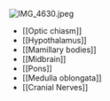 ![IMG_4630.jpeg](img_4630.jpeg)

* [[Optic chiasm]]
* [[Hypothalamus]]
* [[Mamillary bodies]]
* [[Midbrain]]
* [[Pons]]
* [[Medulla oblongata]]
* [[Cranial Nerves]]
